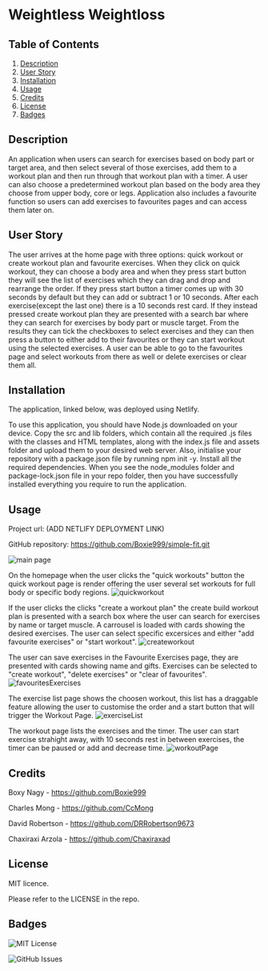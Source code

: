 # Weightless Weightloss 

## Table of Contents

1. [Description](#description)
2. [User Story](#user-story)
3. [Installation](#instalation)
4. [Usage](#usage)
5. [Credits](#credits)
6. [License](#license)
7. [Badges](#badges)


## Description
An application when users can search for exercises based on body part or target area, and then select several of those exercises, add them to a workout plan and then run through that workout plan with a timer.
A user can also choose a predetermined workout plan based on the body area they choose from upper body, core or legs. Application also includes a favourite function so users can add exercises to favourites pages and can access them later on.

## User Story
The user arrives at the home page with three options: quick workout or create workout plan and favourite exercises. When they click on quick workout, they can choose a body area and when they press start button they will see the list of exercises which they can drag and drop and rearrange the order. If they press start button a timer comes up with 30 seconds by default but they can add or subtract 1 or 10 seconds. After each exercise(except the last one) there is a 10 seconds rest card. If they instead pressed create workout plan they are presented with a search bar where they can search for exercises by body part or muscle target. From the results they can tick the checkboxes to select exercises and they can then press a button to either add to their favourites or they can start workout using the selected exercises. A user can be able to go to the favourites page and select workouts from there as well or delete exercises or clear them all.

## Installation
The application, linked below, was deployed using Netlify. 

To use this application, you should have Node.js downloaded on your device. Copy the src and lib folders, which contain all the required .js files with the classes and HTML templates, along with the index.js file and assets folder and upload them to your desired web server. Also, initialise your repository with a package.json file by running npm init -y. Install all the required dependencies. When you see the node_modules folder and package-lock.json file in your repo folder, then you have successfully installed everything you require to run the application.

## Usage 
Project url: (ADD NETLIFY DEPLOYMENT LINK)  

GitHub repository: https://github.com/Boxie999/simple-fit.git


![main page](https://user-images.githubusercontent.com/118114317/227057901-80948d46-b26e-4230-9823-f998d9421bdf.png)

On the homepage when the user clicks the "quick workouts" button the quick workout page is render offering the user several set workouts for full body or specific body regions.
![quickworkout](https://user-images.githubusercontent.com/118114317/227057903-1aca0dd5-42e9-4b33-849d-2f7e68753eb0.png)

If the user clicks the clicks "create a workout plan" the create build workout plan is presented with a search box where the user can search for exercises by name or target muscle. A carrousel is loaded with cards showing the desired exercises. The user can select specific excersices and either "add favourite exercises" or "start workout".
![createworkout](https://user-images.githubusercontent.com/118114317/227057906-3a00efea-9b4c-40d2-97bb-b314d5b3d5cf.png)

The user can save exercises in the Favourite Exercises page, they are presented with cards showing name and gifts. Exercises can be selected to "create workout", "delete exercises" or "clear of favourites".
![favouritesExercises](https://user-images.githubusercontent.com/118114317/227057894-704b7a3f-6bd6-41fe-8496-43b6fdb71537.png)

The exercise list page shows the choosen workout, this list has a draggable feature allowing the user to customise the order and a start button that will trigger the Workout Page.
![exerciseList](https://user-images.githubusercontent.com/118114317/227057908-690b0232-57fd-4a18-8225-5572877f26d4.png)

The workout page lists the exercises and the timer. The user can start exercise strahight away, with 10 seconds rest in between exercises, the timer can be paused or add and decrease time. 
![workoutPage](https://user-images.githubusercontent.com/118114317/227057905-91a08452-a6af-4646-8872-9dd7b953b523.png)


## Credits 
Boxy Nagy - https://github.com/Boxie999  

Charles Mong - https://github.com/CcMong  

David Robertson - https://github.com/DRRobertson9673  

Chaxiraxi Arzola - https://github.com/Chaxiraxad

## License 
MIT licence.

Please refer to the LICENSE in the repo.

## Badges
![MIT License](https://img.shields.io/github/license/Boxie999/simple-fit)

![GitHub Issues](https://img.shields.io/github/issues-raw/Boxie999/simple-fit)